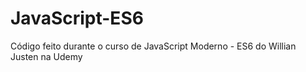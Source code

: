 # JavaScript-ES6
Código feito durante o curso de JavaScript Moderno - ES6 do Willian Justen na Udemy
